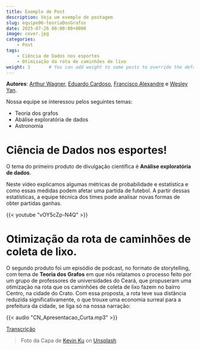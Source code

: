 ```yaml
---
title: Exemplo de Post
description: Veja um exemplo de postagem
slug: equipe06-teoriaDosGrafos
date: 2025-07-26 00:00:00+0000
image: cover.jpg
categories:
    - Post
tags:
    - Ciência de Dados nos esportes
    - Otimização da rota de caminhões de lixo
weight: 1       # You can add weight to some posts to override the default sorting (date descending)
---
```


**Autores**: [Arthur Wagner](https://instagram.com/arthurwgirao_), [Eduardo Cardoso](https://instagram.com/educardooso), [Francisco Alexandre](https://instagram.com/alixaodre) e [Wesley Yan](https://instagram.com/wesleyylg). 

Nossa equipe se interessou pelos seguintes temas:

 - Teoria dos grafos
 - Abálise exploratória de dados
 - Astronomia
  
# Ciência de Dados nos esportes!

O tema do primeiro produto de divulgação científica é **Análise exploratória de dados**.

Neste vídeo explicamos algumas métricas de probabilidade e estatística e como essas medidas podem afetar uma partida de futebol. A partir dessas estatísticas, a equipe técnica dos times pode analisar novas formas de obter partidas ganhas.

{{< youtube "vOY5cZp-N4Q" >}}

# Otimização da rota de caminhões de coleta de lixo.
O segundo produto foi um episódio de podcast, no formato de storytelling, com tema de **Teoria dos Grafos** em que nós relatamos o processo feito por um grupo de professores de universidades do Ceará, que propuseram uma otimização na rota que os caminhões de coleta de lixo fazem no bairro Centro, na cidade do Crato. Com essa proposta, a rota teve sua distância reduzida significativamente, o que trouxe uma economia surreal para a prefeitura da cidade, se liga só na nossa narração:


{{< audio "CN_Apresentacao_Curta.mp3" >}}

[Transcrição](transcript.txt)

> Foto da Capa de [Kevin Ku](https://unsplash.com/@ikukevk) on [Unsplash](https://unsplash.com/)
